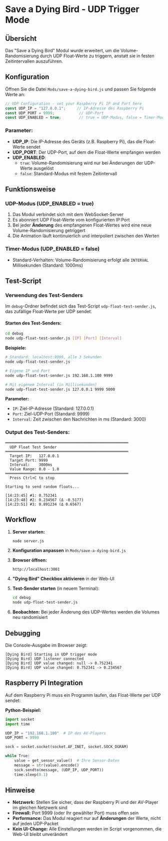 # Save a Dying Bird - UDP Trigger Mode

## Übersicht

Das "Save a Dying Bird" Modul wurde erweitert, um die Volume-Randomisierung durch UDP Float-Werte zu triggern, anstatt sie in festen Zeitintervallen auszuführen.

## Konfiguration

Öffnen Sie die Datei `Mods/save-a-dying-bird.js` und passen Sie folgende Werte an:

```javascript
// UDP Configuration - set your Raspberry Pi IP and Port here
const UDP_IP = "127.0.0.1";     // IP-Adresse des Raspberry Pi
const UDP_PORT = 9999;           // UDP-Port
const UDP_ENABLED = true;        // true = UDP-Modus, false = Timer-Modus
```

### Parameter:

- **UDP_IP**: Die IP-Adresse des Geräts (z.B. Raspberry Pi), das die Float-Werte sendet
- **UDP_PORT**: Der UDP-Port, auf dem die Float-Werte empfangen werden
- **UDP_ENABLED**: 
  - `true`: Volume-Randomisierung wird nur bei Änderungen der UDP-Werte ausgelöst
  - `false`: Standard-Modus mit festem Zeitintervall

## Funktionsweise

### UDP-Modus (UDP_ENABLED = true)

1. Das Modul verbindet sich mit dem WebSocket-Server
2. Es abonniert UDP Float-Werte vom konfigurierten IP:Port
3. Bei jeder **Änderung** des empfangenen Float-Wertes wird eine neue Volume-Randomisierung getriggert
4. Die Animation läuft kontinuierlich und interpoliert zwischen den Werten

### Timer-Modus (UDP_ENABLED = false)

- Standard-Verhalten: Volume-Randomisierung erfolgt alle `INTERVAL` Millisekunden (Standard: 1000ms)

## Test-Script

### Verwendung des Test-Senders

Im `debug`-Ordner befindet sich das Test-Script `udp-float-test-sender.js`, das zufällige Float-Werte per UDP sendet.

#### Starten des Test-Senders:

```bash
cd debug
node udp-float-test-sender.js [IP] [Port] [Interval]
```

**Beispiele:**

```bash
# Standard: localhost:9999, alle 3 Sekunden
node udp-float-test-sender.js

# Eigene IP und Port
node udp-float-test-sender.js 192.168.1.100 9999

# Mit eigenem Interval (in Millisekunden)
node udp-float-test-sender.js 127.0.0.1 9999 5000
```

**Parameter:**
- `IP`: Ziel-IP-Adresse (Standard: 127.0.0.1)
- `Port`: Ziel-UDP-Port (Standard: 9999)
- `Interval`: Zeit zwischen den Nachrichten in ms (Standard: 3000)

### Output des Test-Senders:

```
═══════════════════════════════════════════════════════
  UDP Float Test Sender
═══════════════════════════════════════════════════════
  Target IP:   127.0.0.1
  Target Port: 9999
  Interval:    3000ms
  Value Range: 0.0 - 1.0
═══════════════════════════════════════════════════════
  Press Ctrl+C to stop

Starting to send random floats...

[14:23:45] #1: 0.752341
[14:23:48] #2: 0.234567 (Δ -0.5177)
[14:23:51] #3: 0.891234 (Δ 0.6567)
```

## Workflow

1. **Server starten:**
   ```bash
   node server.js
   ```

2. **Konfiguration anpassen** in `Mods/save-a-dying-bird.js`

3. **Browser öffnen:**
   ```
   http://localhost:3001
   ```

4. **"Dying Bird" Checkbox aktivieren** in der Web-UI

5. **Test-Sender starten** (in neuem Terminal):
   ```bash
   cd debug
   node udp-float-test-sender.js
   ```

6. **Beobachten:** Bei jeder Änderung des UDP-Wertes werden die Volumes neu randomisiert

## Debugging

Die Console-Ausgabe im Browser zeigt:

```
[Dying Bird] Starting in UDP trigger mode
[Dying Bird] UDP listener connected
[Dying Bird] UDP value changed: null -> 0.752341
[Dying Bird] UDP value changed: 0.752341 -> 0.234567
```

## Raspberry Pi Integration

Auf dem Raspberry Pi muss ein Programm laufen, das Float-Werte per UDP sendet:

**Python-Beispiel:**

```python
import socket
import time

UDP_IP = "192.168.1.100"  # IP des AV-Players
UDP_PORT = 9999

sock = socket.socket(socket.AF_INET, socket.SOCK_DGRAM)

while True:
    value = get_sensor_value()  # Ihre Sensor-Daten
    message = str(value).encode()
    sock.sendto(message, (UDP_IP, UDP_PORT))
    time.sleep(0.1)
```

## Hinweise

- **Netzwerk:** Stellen Sie sicher, dass der Raspberry Pi und der AV-Player im gleichen Netzwerk sind
- **Firewall:** Port 9999 (oder Ihr gewählter Port) muss offen sein
- **Performance:** Das Modul reagiert nur auf **Änderungen** der Werte, nicht auf jeden UDP-Packet
- **Kein UI-Change:** Alle Einstellungen werden im Script vorgenommen, die Web-UI bleibt unverändert
